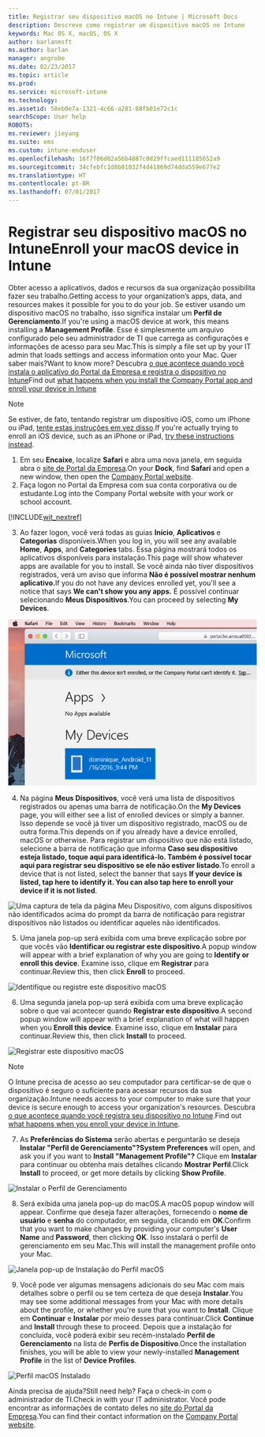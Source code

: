 ```yaml
---
title: Registrar seu dispositivo macOS no Intune | Microsoft Docs
description: Descreve como registrar um dispositivo macOS no Intune
keywords: Mac OS X, macOS, OS X
author: barlanmsft
ms.author: barlan
manager: angrobe
ms.date: 02/23/2017
ms.topic: article
ms.prod: 
ms.service: microsoft-intune
ms.technology: 
ms.assetid: 58eb0e7a-1321-4c66-a281-88fb01e72c1c
searchScope: User help
ROBOTS: 
ms.reviewer: jieyang
ms.suite: ems
ms.custom: intune-enduser
ms.openlocfilehash: 16f7f06d02a56b4887c0d29ffcaed111185652a9
ms.sourcegitcommit: 34cfebfc1d8b81032f4d41869d74dda559e677e2
ms.translationtype: HT
ms.contentlocale: pt-BR
ms.lasthandoff: 07/01/2017
---
```

# <span data-ttu-id="c1cc3-104">Registrar seu dispositivo macOS no Intune</span><span class="sxs-lookup"><span data-stu-id="c1cc3-104">Enroll your macOS device in Intune</span></span>
<a id="enroll-your-macos-device-in-intune" class="xliff"></a>

<span data-ttu-id="c1cc3-105">Obter acesso a aplicativos, dados e recursos da sua organização possibilita fazer seu trabalho.</span><span class="sxs-lookup"><span data-stu-id="c1cc3-105">Getting access to your organization’s apps, data, and resources makes it possible for you to do your job.</span></span> <span data-ttu-id="c1cc3-106">Se estiver usando um dispositivo macOS no trabalho, isso significa instalar um __Perfil de Gerenciamento__.</span><span class="sxs-lookup"><span data-stu-id="c1cc3-106">If you're using a macOS device at work, this means installing a __Management Profile__.</span></span> <span data-ttu-id="c1cc3-107">Esse é simplesmente um arquivo configurado pelo seu administrador de TI que carrega as configurações e informações de acesso para seu Mac.</span><span class="sxs-lookup"><span data-stu-id="c1cc3-107">This is simply a file set up by your IT admin that loads settings and access information onto your Mac.</span></span> <span data-ttu-id="c1cc3-108">Quer saber mais?</span><span class="sxs-lookup"><span data-stu-id="c1cc3-108">Want to know more?</span></span> <span data-ttu-id="c1cc3-109">Descubra [o que acontece quando você instala o aplicativo do Portal da Empresa e registra o dispositivo no Intune](what-happens-if-you-install-the-company-portal-app-and-enroll-your-device-in-intune-ios.md)</span><span class="sxs-lookup"><span data-stu-id="c1cc3-109">Find out [what happens when you install the Company Portal app and enroll your device in Intune](what-happens-if-you-install-the-company-portal-app-and-enroll-your-device-in-intune-ios.md)</span></span>

  > [!NOTE]
  > <span data-ttu-id="c1cc3-110">Se estiver, de fato, tentando registrar um dispositivo iOS, como um iPhone ou iPad, [tente estas instruções em vez disso](enroll-your-device-in-intune-ios.md).</span><span class="sxs-lookup"><span data-stu-id="c1cc3-110">If you're actually trying to enroll an iOS device, such as an iPhone or iPad, [try these instructions instead](enroll-your-device-in-intune-ios.md).</span></span>

1. <span data-ttu-id="c1cc3-111">Em seu __Encaixe__, localize __Safari__ e abra uma nova janela, em seguida abra o [site de Portal da Empresa](http://portal.manage.microsoft.com).</span><span class="sxs-lookup"><span data-stu-id="c1cc3-111">On your __Dock__, find __Safari__ and open a new window, then open the [Company Portal website](http://portal.manage.microsoft.com).</span></span>
2. <span data-ttu-id="c1cc3-112">Faça logon no Portal da Empresa com sua conta corporativa ou de estudante.</span><span class="sxs-lookup"><span data-stu-id="c1cc3-112">Log into the Company Portal website with your work or school account.</span></span>

  [!INCLUDE[wit_nextref](includes/end-user-password-guidance.md)]

3. <span data-ttu-id="c1cc3-113">Ao fazer logon, você verá todas as guias __Início__, __Aplicativos__ e __Categorias__ disponíveis.</span><span class="sxs-lookup"><span data-stu-id="c1cc3-113">When you log in, you will see any available __Home__, __Apps__, and __Categories__ tabs.</span></span> <span data-ttu-id="c1cc3-114">Essa página mostrará todos os aplicativos disponíveis para instalação.</span><span class="sxs-lookup"><span data-stu-id="c1cc3-114">This page will show whatever apps are available for you to install.</span></span> <span data-ttu-id="c1cc3-115">Se você ainda não tiver dispositivos registrados, verá um aviso que informa **Não é possível mostrar nenhum aplicativo.**</span><span class="sxs-lookup"><span data-stu-id="c1cc3-115">If you do not have any devices enrolled yet, you'll see a notice that says **We can't show you any apps.**</span></span> <span data-ttu-id="c1cc3-116">É possível continuar selecionando __Meus Dispositivos__.</span><span class="sxs-lookup"><span data-stu-id="c1cc3-116">You can proceed by selecting __My Devices__.</span></span>

 ![Uma captura de tela da página de aterrissagem do portal da Web com o portal da Web mostrando que nenhum aplicativo pode ser instalado ainda, com um botão Meus Dispositivos abaixo.](./media/macOS_enroll_001_landing_page.png)

4. <span data-ttu-id="c1cc3-118">Na página __Meus Dispositivos__, você verá uma lista de dispositivos registrados ou apenas uma barra de notificação.</span><span class="sxs-lookup"><span data-stu-id="c1cc3-118">On the __My Devices__ page, you will either see a list of enrolled devices or simply a banner.</span></span> <span data-ttu-id="c1cc3-119">Isso depende se você já tiver um dispositivo registrado, macOS ou de outra forma.</span><span class="sxs-lookup"><span data-stu-id="c1cc3-119">This depends on if you already have a device enrolled, macOS or otherwise.</span></span> <span data-ttu-id="c1cc3-120">Para registrar um dispositivo que não está listado, selecione a barra de notificação que informa __Caso seu dispositivo esteja listado, toque aqui para identificá-lo. Também é possível tocar aqui para registrar seu dispositivo se ele não estiver listado__.</span><span class="sxs-lookup"><span data-stu-id="c1cc3-120">To enroll a device that is not listed, select the banner that says __If your device is listed, tap here to identify it. You can also tap here to enroll your device if it is not listed__.</span></span>

  ![Uma captura de tela da página Meu Dispositivo, com alguns dispositivos não identificados acima do prompt da barra de notificação para registrar dispositivos não listados ou identificar aqueles não identificados.](./media/macOS_enroll_002_tap_here_banner.png)

5. <span data-ttu-id="c1cc3-122">Uma janela pop-up será exibida com uma breve explicação sobre por que vocês vão __Identificar ou registrar este dispositivo__.</span><span class="sxs-lookup"><span data-stu-id="c1cc3-122">A popup window will appear with a brief explanation of why you are going to __Identify or enroll this device__.</span></span> <span data-ttu-id="c1cc3-123">Examine isso, clique em __Registrar__ para continuar.</span><span class="sxs-lookup"><span data-stu-id="c1cc3-123">Review this, then click __Enroll__ to proceed.</span></span>

 ![Identifique ou registre este dispositivo macOS](./media/macOS_enroll_003_IDenroll_popup.png)

6. <span data-ttu-id="c1cc3-125">Uma segunda janela pop-up será exibida com uma breve explicação sobre o que vai acontecer quando __Registrar este dispositivo__.</span><span class="sxs-lookup"><span data-stu-id="c1cc3-125">A second popup window will appear with a brief explanation of what will happen when you __Enroll this device__.</span></span> <span data-ttu-id="c1cc3-126">Examine isso, clique em __Instalar__ para continuar.</span><span class="sxs-lookup"><span data-stu-id="c1cc3-126">Review this, then click __Install__ to proceed.</span></span>

 ![Registrar este dispositivo macOS](./media/macOS_enroll_004_enroll_popup.png)

  > [!NOTE]
  > <span data-ttu-id="c1cc3-128">O Intune precisa de acesso ao seu computador para certificar-se de que o dispositivo é seguro o suficiente para acessar recursos da sua organização.</span><span class="sxs-lookup"><span data-stu-id="c1cc3-128">Intune needs access to your computer to make sure that your device is secure enough to access your organization's resources.</span></span> <span data-ttu-id="c1cc3-129">Descubra [o que acontece quando você registra seu dispositivo no Intune](what-happens-if-you-install-the-Company-Portal-app-and-enroll-your-device-in-intune-ios.md).</span><span class="sxs-lookup"><span data-stu-id="c1cc3-129">Find out [what happens when you enroll your device in Intune](what-happens-if-you-install-the-Company-Portal-app-and-enroll-your-device-in-intune-ios.md).</span></span>

7. <span data-ttu-id="c1cc3-130">As __Preferências do Sistema__ serão abertas e perguntarão se deseja __Instalar "Perfil de Gerenciamento"?__</span><span class="sxs-lookup"><span data-stu-id="c1cc3-130">__System Preferences__ will open, and ask you if you want to __Install "Management Profile"?__</span></span> <span data-ttu-id="c1cc3-131">Clique em __Instalar__ para continuar ou obtenha mais detalhes clicando __Mostrar Perfil__.</span><span class="sxs-lookup"><span data-stu-id="c1cc3-131">Click __Install__ to proceed, or get more details by clicking __Show Profile__.</span></span>

 ![Instalar o Perfil de Gerenciamento](./media/macOS_enroll_005_sysprefs_mgmt_profile.png)

8. <span data-ttu-id="c1cc3-133">Será exibida uma janela pop-up do macOS.</span><span class="sxs-lookup"><span data-stu-id="c1cc3-133">A macOS popup window will appear.</span></span> <span data-ttu-id="c1cc3-134">Confirme que deseja fazer alterações, fornecendo o __nome de usuário__ e __senha__ do computador, em seguida, clicando em __OK__.</span><span class="sxs-lookup"><span data-stu-id="c1cc3-134">Confirm that you want to make changes by providing your computer's __User Name__ and __Password__, then clicking __OK__.</span></span> <span data-ttu-id="c1cc3-135">Isso instalará o perfil de gerenciamento em seu Mac.</span><span class="sxs-lookup"><span data-stu-id="c1cc3-135">This will install the management profile onto your Mac.</span></span>

 ![Janela pop-up de Instalação do Perfil macOS](./media/macOS_enroll_006_sysprefs_admin_login.png)

9. <span data-ttu-id="c1cc3-137">Você pode ver algumas mensagens adicionais do seu Mac com mais detalhes sobre o perfil ou se tem certeza de que deseja __Instalar__.</span><span class="sxs-lookup"><span data-stu-id="c1cc3-137">You may see some additional messages from your Mac with more details about the profile, or whether you're sure that you want to __Install__.</span></span> <span data-ttu-id="c1cc3-138">Clique em __Continuar__ e __Instalar__ por meio desses para continuar.</span><span class="sxs-lookup"><span data-stu-id="c1cc3-138">Click __Continue__ and __Install__ through these to proceed.</span></span> <span data-ttu-id="c1cc3-139">Depois que a instalação for concluída, você poderá exibir seu recém-instalado __Perfil de Gerenciamento__ na lista de __Perfis de Dispositivo__.</span><span class="sxs-lookup"><span data-stu-id="c1cc3-139">Once the installation finishes, you will be able to view your newly-installed __Management Profile__ in the list of __Device Profiles__.</span></span>

 ![Perfil macOS Instalado](./media/macOS_enroll_007_sysprefs_installed_profile.png)

<span data-ttu-id="c1cc3-141">Ainda precisa de ajuda?</span><span class="sxs-lookup"><span data-stu-id="c1cc3-141">Still need help?</span></span> <span data-ttu-id="c1cc3-142">Faça o check-in com o administrador de TI.</span><span class="sxs-lookup"><span data-stu-id="c1cc3-142">Check in with your IT administrator.</span></span> <span data-ttu-id="c1cc3-143">Você pode encontrar as informações de contato deles no [site do Portal da Empresa](http://portal.manage.microsoft.com).</span><span class="sxs-lookup"><span data-stu-id="c1cc3-143">You can find their contact information on the [Company Portal website](http://portal.manage.microsoft.com).</span></span>
